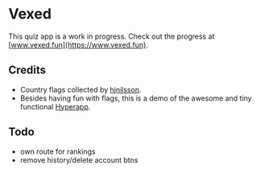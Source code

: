 # Vexed

This quiz app is a work in progress. Check out the progress at [www.vexed.fun](https://www.vexed.fun).

## Credits
 - Country flags collected by [hjnilsson](https://github.com/hjnilsson/country-flags). 
 - Besides having fun with flags, this is a demo of the awesome and tiny functional [Hyperapp](https://github.com/hyperapp/hyperapp).
 
## Todo
  - own route for rankings
  - remove history/delete account btns






